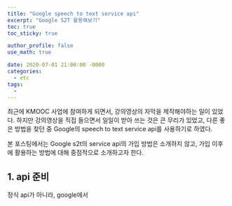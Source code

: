 ```yaml
---
title: "Google speech to text service api"
excerpt: "Google S2T 활용해보기"
toc: true
toc_sticky: true

author_profile: false
use_math: true

date: 2020-07-01 21:00:00 -0000
categories: 
  - etc
tags:
  - 
---
```


최근에 KMOOC 사업에 참여하게 되면서, 강의영상의 자막을 제작해야하는 일이 있었다. 하지만 강의영상을 직접 들으면서 일일이 받아 쓰는 것은 큰 무리가 있었고, 다른 좋은 방법을 찾던 중 Google의 speech to text service api를 사용하기로 하였다.

본 포스팅에서는 Google s2t의 service api의 가입 방법은 소개하지 않고, 가입 이후에 활용하는 방법에 대해 중점적으로 소개하고자 한다.

## 1. api 준비
정식 api가 아니라, google에서 


<!--stackedit_data:
eyJoaXN0b3J5IjpbLTc0MzMwMjgzMSwyMDM5OTkyOTgsMTk1Mz
MxMjY3MywtMTc0OTEwMzE4M119
-->